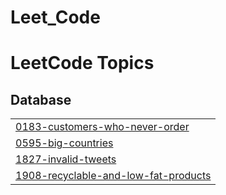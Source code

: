 # Leet_Code


<!---LeetCode Topics Start-->
# LeetCode Topics
## Database
|  |
| ------- |
| [0183-customers-who-never-order](https://github.com/kishorek0344/Leet_Code/tree/master/0183-customers-who-never-order) |
| [0595-big-countries](https://github.com/kishorek0344/Leet_Code/tree/master/0595-big-countries) |
| [1827-invalid-tweets](https://github.com/kishorek0344/Leet_Code/tree/master/1827-invalid-tweets) |
| [1908-recyclable-and-low-fat-products](https://github.com/kishorek0344/Leet_Code/tree/master/1908-recyclable-and-low-fat-products) |
<!---LeetCode Topics End-->